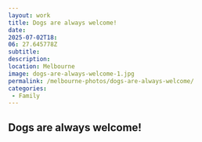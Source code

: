 ```yaml
---
layout: work
title: Dogs are always welcome!
date: 
2025-07-02T18: 
06: 27.645778Z
subtitle: 
description: 
location: Melbourne
image: dogs-are-always-welcome-1.jpg
permalink: /melbourne-photos/dogs-are-always-welcome/
categories:
 - Family
---
```


## Dogs are always welcome!

